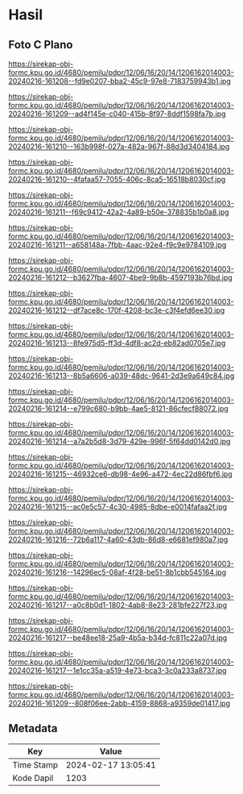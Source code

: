# Hasil

## Foto C Plano

https://sirekap-obj-formc.kpu.go.id/4680/pemilu/pdpr/12/06/16/20/14/1206162014003-20240216-161208--fd9e0207-bba2-45c9-97e8-7183759943b1.jpg

https://sirekap-obj-formc.kpu.go.id/4680/pemilu/pdpr/12/06/16/20/14/1206162014003-20240216-161209--ad4f145e-c040-415b-8f97-8ddf1598fa7b.jpg

https://sirekap-obj-formc.kpu.go.id/4680/pemilu/pdpr/12/06/16/20/14/1206162014003-20240216-161210--163b998f-027a-482a-967f-88d3d3404184.jpg

https://sirekap-obj-formc.kpu.go.id/4680/pemilu/pdpr/12/06/16/20/14/1206162014003-20240216-161210--4fafaa57-7055-406c-8ca5-16518b8030cf.jpg

https://sirekap-obj-formc.kpu.go.id/4680/pemilu/pdpr/12/06/16/20/14/1206162014003-20240216-161211--f69c9412-42a2-4a89-b50e-378835b1b0a8.jpg

https://sirekap-obj-formc.kpu.go.id/4680/pemilu/pdpr/12/06/16/20/14/1206162014003-20240216-161211--a658148a-7fbb-4aac-92e4-f9c9e9784109.jpg

https://sirekap-obj-formc.kpu.go.id/4680/pemilu/pdpr/12/06/16/20/14/1206162014003-20240216-161212--b3627fba-4607-4be9-9b8b-4597193b76bd.jpg

https://sirekap-obj-formc.kpu.go.id/4680/pemilu/pdpr/12/06/16/20/14/1206162014003-20240216-161212--df7ace8c-170f-4208-bc3e-c3f4efd6ee30.jpg

https://sirekap-obj-formc.kpu.go.id/4680/pemilu/pdpr/12/06/16/20/14/1206162014003-20240216-161213--8fe975d5-ff3d-4df8-ac2d-eb82ad0705e7.jpg

https://sirekap-obj-formc.kpu.go.id/4680/pemilu/pdpr/12/06/16/20/14/1206162014003-20240216-161213--8b5a6606-a039-48dc-9641-2d3e9a649c84.jpg

https://sirekap-obj-formc.kpu.go.id/4680/pemilu/pdpr/12/06/16/20/14/1206162014003-20240216-161214--e799c680-b9bb-4ae5-8121-86cfecf88072.jpg

https://sirekap-obj-formc.kpu.go.id/4680/pemilu/pdpr/12/06/16/20/14/1206162014003-20240216-161214--a7a2b5d8-3d79-429e-996f-5f64dd0142d0.jpg

https://sirekap-obj-formc.kpu.go.id/4680/pemilu/pdpr/12/06/16/20/14/1206162014003-20240216-161215--46932ce6-db98-4e96-a472-4ec22d86fbf6.jpg

https://sirekap-obj-formc.kpu.go.id/4680/pemilu/pdpr/12/06/16/20/14/1206162014003-20240216-161215--ac0e5c57-4c30-4985-8dbe-e0014fafaa2f.jpg

https://sirekap-obj-formc.kpu.go.id/4680/pemilu/pdpr/12/06/16/20/14/1206162014003-20240216-161216--72b6a117-4a60-43db-86d8-e6681ef980a7.jpg

https://sirekap-obj-formc.kpu.go.id/4680/pemilu/pdpr/12/06/16/20/14/1206162014003-20240216-161216--14296ec5-08af-4f28-be51-8b1cbb545164.jpg

https://sirekap-obj-formc.kpu.go.id/4680/pemilu/pdpr/12/06/16/20/14/1206162014003-20240216-161217--a0c8b0d1-1802-4ab8-8e23-281bfe227f23.jpg

https://sirekap-obj-formc.kpu.go.id/4680/pemilu/pdpr/12/06/16/20/14/1206162014003-20240216-161217--be48ee18-25a9-4b5a-b34d-fc811c22a07d.jpg

https://sirekap-obj-formc.kpu.go.id/4680/pemilu/pdpr/12/06/16/20/14/1206162014003-20240216-161217--1e1cc35a-a519-4e73-bca3-3c0a233a8737.jpg

https://sirekap-obj-formc.kpu.go.id/4680/pemilu/pdpr/12/06/16/20/14/1206162014003-20240216-161209--808f06ee-2abb-4159-8868-a9359de01417.jpg


## Metadata

| Key        | Value               |
| ---------- | ------------------- |
| Time Stamp | 2024-02-17 13:05:41 |
| Kode Dapil | 1203                |



